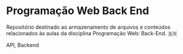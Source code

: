 # Programação Web Back End
Repositório destinado ao armazenamento de arquivos e conteúdos relacionados às aulas da disciplina Programação Web: Back-End. 🇧🇷  

API, Backend
